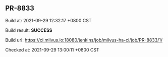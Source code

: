 <h2><a name="pr-8833" class="anchor" href="#pr-8833" rel="nofollow" aria-hidden="true"><span class="octicon octicon-link"></span></a>PR-8833</h2>

<p>Build at: 2021-09-29 12:32:17 +0800 CST</p>

<p>Build result: <strong>SUCCESS</strong></p>

<p>Build url: <a href="https://ci.milvus.io:18080/jenkins/job/milvus-ha-ci/job/PR-8833/1/" rel="nofollow">https://ci.milvus.io:18080/jenkins/job/milvus-ha-ci/job/PR-8833/1/</a></p>

<p>Checked at: 2021-09-29 13:00:11 +0800 CST</p>
